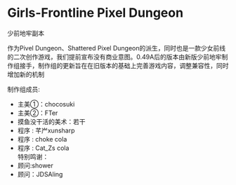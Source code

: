 Girls-Frontline Pixel Dungeon
=======================
少前地牢副本

作为Pivel Dungeon、Shattered Pixel Dungeon的派生，同时也是一款少女前线的二次创作游戏，我们提前宣布没有商业意图。0.49A后的版本由新版少前地牢制作组接手，制作组的更新旨在在旧版本的基础上完善游戏内容，调整兼容性，同时增加新的机制

制作组成员:

 - 主美①：chocosuki<br/>
 - 主美②：FTer<br/>
 - 摸鱼没干活的美术：若干<br/>
 - 程序 : 芊屵xunsharp<br/>
 - 程序 : choke cola<br/>
 - 程序 : Cat_Zs cola<br/>
特别鸣谢：
 - 顾问:shower<br/>
 - 顾问：JDSAling<br/>
